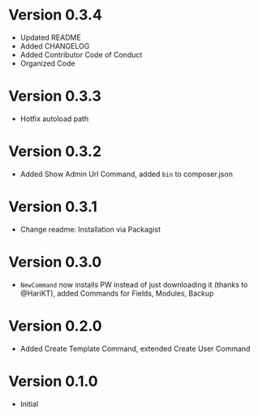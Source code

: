 # Version 0.3.4

* Updated README
* Added CHANGELOG
* Added Contributor Code of Conduct
* Organized Code

# Version 0.3.3

* Hotfix autoload path

# Version 0.3.2

* Added Show Admin Url Command, added `bin` to composer.json

# Version 0.3.1

* Change readme: Installation via Packagist

# Version 0.3.0

* `NewCommand` now installs PW instead of just downloading it (thanks to @HariKT), added Commands for Fields, Modules, Backup

# Version 0.2.0

* Added Create Template Command, extended Create User Command

# Version 0.1.0

* Initial
